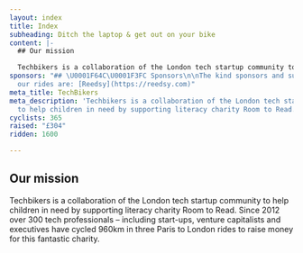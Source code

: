 ```yaml
---
layout: index
title: Index
subheading: Ditch the laptop & get out on your bike
content: |-
  ## Our mission

  Techbikers is a collaboration of the London tech startup community to help children in need by supporting literacy charity Room to Read. Since 2012 over 300 tech professionals – including start-ups, venture capitalists and executives have cycled 960km in three Paris to London rides to raise money for this fantastic charity.
sponsors: "## \U0001F64C\U0001F3FC Sponsors\n\nThe kind sponsors and supporters for
  our rides are: [Reedsy](https://reedsy.com)"
meta_title: TechBikers
meta_description: 'Techbikers is a collaboration of the London tech startup community
  to help children in need by supporting literacy charity Room to Read. '
cyclists: 365
raised: "£304"
ridden: 1600

---
```

## Our mission

Techbikers is a collaboration of the London tech startup community to help children in need by supporting literacy charity Room to Read. Since 2012 over 300 tech professionals – including start-ups, venture capitalists and executives have cycled 960km in three Paris to London rides to raise money for this fantastic charity.